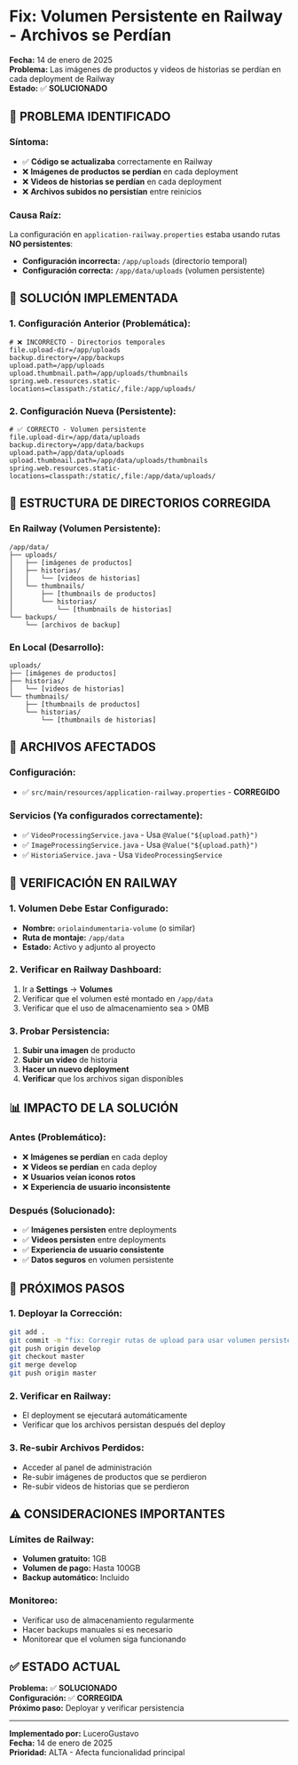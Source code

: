 # Fix: Volumen Persistente en Railway - Archivos se Perdían

**Fecha:** 14 de enero de 2025  
**Problema:** Las imágenes de productos y videos de historias se perdían en cada deployment de Railway  
**Estado:** ✅ **SOLUCIONADO**

## 🚨 **PROBLEMA IDENTIFICADO**

### **Síntoma:**
- ✅ **Código se actualizaba** correctamente en Railway
- ❌ **Imágenes de productos se perdían** en cada deployment
- ❌ **Videos de historias se perdían** en cada deployment
- ❌ **Archivos subidos no persistían** entre reinicios

### **Causa Raíz:**
La configuración en `application-railway.properties` estaba usando rutas **NO persistentes**:
- **Configuración incorrecta:** `/app/uploads` (directorio temporal)
- **Configuración correcta:** `/app/data/uploads` (volumen persistente)

## 🔧 **SOLUCIÓN IMPLEMENTADA**

### **1. Configuración Anterior (Problemática):**
```properties
# ❌ INCORRECTO - Directorios temporales
file.upload-dir=/app/uploads
backup.directory=/app/backups
upload.path=/app/uploads
upload.thumbnail.path=/app/uploads/thumbnails
spring.web.resources.static-locations=classpath:/static/,file:/app/uploads/
```

### **2. Configuración Nueva (Persistente):**
```properties
# ✅ CORRECTO - Volumen persistente
file.upload-dir=/app/data/uploads
backup.directory=/app/data/backups
upload.path=/app/data/uploads
upload.thumbnail.path=/app/data/uploads/thumbnails
spring.web.resources.static-locations=classpath:/static/,file:/app/data/uploads/
```

## 📁 **ESTRUCTURA DE DIRECTORIOS CORREGIDA**

### **En Railway (Volumen Persistente):**
```
/app/data/
├── uploads/
│   ├── [imágenes de productos]
│   ├── historias/
│   │   └── [videos de historias]
│   └── thumbnails/
│       ├── [thumbnails de productos]
│       └── historias/
│           └── [thumbnails de historias]
└── backups/
    └── [archivos de backup]
```

### **En Local (Desarrollo):**
```
uploads/
├── [imágenes de productos]
├── historias/
│   └── [videos de historias]
└── thumbnails/
    ├── [thumbnails de productos]
    └── historias/
        └── [thumbnails de historias]
```

## 🎯 **ARCHIVOS AFECTADOS**

### **Configuración:**
- ✅ `src/main/resources/application-railway.properties` - **CORREGIDO**

### **Servicios (Ya configurados correctamente):**
- ✅ `VideoProcessingService.java` - Usa `@Value("${upload.path}")`
- ✅ `ImageProcessingService.java` - Usa `@Value("${upload.path}")`
- ✅ `HistoriaService.java` - Usa `VideoProcessingService`

## 🚀 **VERIFICACIÓN EN RAILWAY**

### **1. Volumen Debe Estar Configurado:**
- **Nombre:** `oriolaindumentaria-volume` (o similar)
- **Ruta de montaje:** `/app/data`
- **Estado:** Activo y adjunto al proyecto

### **2. Verificar en Railway Dashboard:**
1. Ir a **Settings** → **Volumes**
2. Verificar que el volumen esté montado en `/app/data`
3. Verificar que el uso de almacenamiento sea > 0MB

### **3. Probar Persistencia:**
1. **Subir una imagen** de producto
2. **Subir un video** de historia
3. **Hacer un nuevo deployment**
4. **Verificar** que los archivos sigan disponibles

## 📊 **IMPACTO DE LA SOLUCIÓN**

### **Antes (Problemático):**
- ❌ **Imágenes se perdían** en cada deploy
- ❌ **Videos se perdían** en cada deploy
- ❌ **Usuarios veían iconos rotos**
- ❌ **Experiencia de usuario inconsistente**

### **Después (Solucionado):**
- ✅ **Imágenes persisten** entre deployments
- ✅ **Videos persisten** entre deployments
- ✅ **Experiencia de usuario consistente**
- ✅ **Datos seguros** en volumen persistente

## 🔄 **PRÓXIMOS PASOS**

### **1. Deployar la Corrección:**
```bash
git add .
git commit -m "fix: Corregir rutas de upload para usar volumen persistente en Railway"
git push origin develop
git checkout master
git merge develop
git push origin master
```

### **2. Verificar en Railway:**
- El deployment se ejecutará automáticamente
- Verificar que los archivos persistan después del deploy

### **3. Re-subir Archivos Perdidos:**
- Acceder al panel de administración
- Re-subir imágenes de productos que se perdieron
- Re-subir videos de historias que se perdieron

## ⚠️ **CONSIDERACIONES IMPORTANTES**

### **Límites de Railway:**
- **Volumen gratuito:** 1GB
- **Volumen de pago:** Hasta 100GB
- **Backup automático:** Incluido

### **Monitoreo:**
- Verificar uso de almacenamiento regularmente
- Hacer backups manuales si es necesario
- Monitorear que el volumen siga funcionando

## ✅ **ESTADO ACTUAL**

**Problema:** ✅ **SOLUCIONADO**  
**Configuración:** ✅ **CORREGIDA**  
**Próximo paso:** Deployar y verificar persistencia

---

**Implementado por:** LuceroGustavo  
**Fecha:** 14 de enero de 2025  
**Prioridad:** ALTA - Afecta funcionalidad principal
